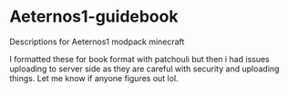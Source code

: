 # Aeternos1-guidebook
Descriptions for Aeternos1 modpack minecraft

I formatted these for book format with patchouli but then i had issues uploading to server side as they are careful with security and uploading things. Let me know if anyone figures out lol. 

